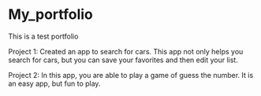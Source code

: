 # My_portfolio
This is a test portfolio

Project 1: Created an app to search for cars. This app not only helps you search for cars, but you can save your favorites and then edit your list. 

Project 2: In this app, you are able to play a game of guess the number. It is an easy app, but fun to play. 
